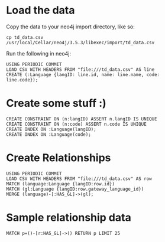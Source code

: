 # Load the data

Copy the data to your neo4j import directory, like so:

    cp td_data.csv /usr/local/Cellar/neo4j/3.5.3/libexec/import/td_data.csv

Run the following in neo4j:

    USING PERIODIC COMMIT
    LOAD CSV WITH HEADERS FROM "file:///td_data.csv" AS line
    CREATE (:Language {langID: line.id, name: line.name, code: line.code});

# Create some stuff :)

    CREATE CONSTRAINT ON (n:langID) ASSERT n.langID IS UNIQUE
    CREATE CONSTRAINT ON (n:code) ASSERT n.code IS UNIQUE
    CREATE INDEX ON :Language(langID);
    CREATE INDEX ON :Language(code);

# Create Relationships

    USING PERIODIC COMMIT
    LOAD CSV WITH HEADERS FROM "file:///td_data.csv" AS row
    MATCH (language:Language {langID:row.id})
    MATCH (gl:Language {langID:row.gateway_language_id})
    MERGE (language)-[:HAS_GL]->(gl);

# Sample relationship data

    MATCH p=()-[r:HAS_GL]->() RETURN p LIMIT 25
